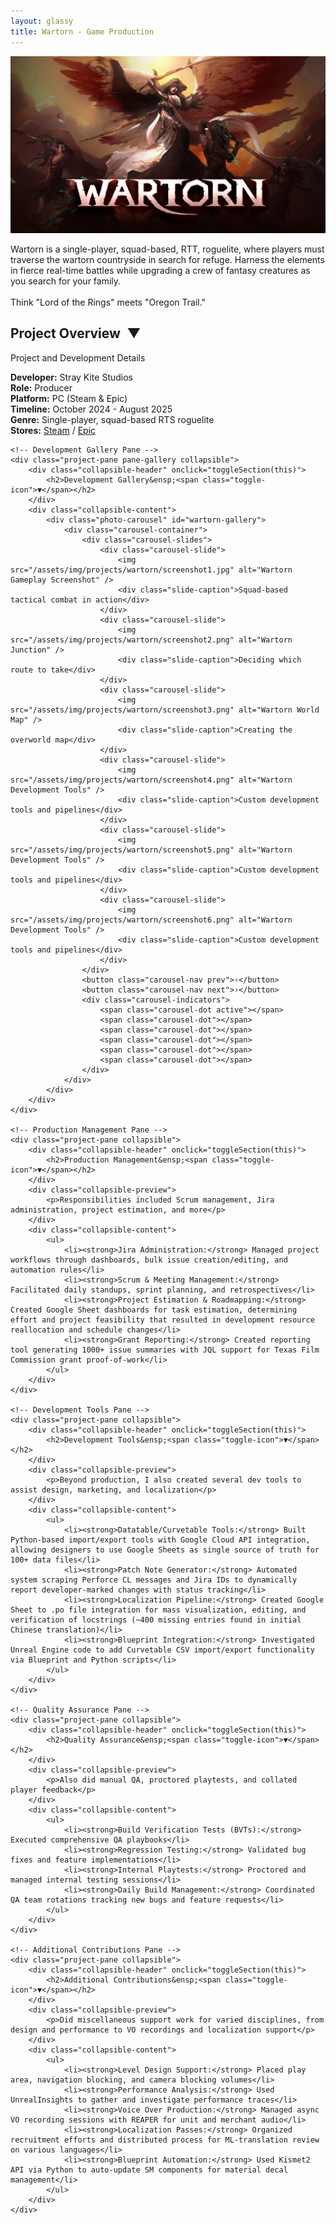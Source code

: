 ```yaml
---
layout: glassy
title: Wartorn - Game Production
---
```


<div class="content">
    <div class="project-hero">
        <img src="/assets/img//projects/wartorn/wartorn-steam.png" alt="Wartorn Steam Capsule" class="hero-image-full" />
        <p class="game-tagline">Wartorn is a single-player, squad-based, RTT, roguelite, where players must traverse the wartorn countryside in search for refuge. Harness the elements in fierce real-time battles while upgrading a crew of fantasy creatures as you search for your family.<br><br>
        Think "Lord of the Rings" meets "Oregon Trail."</p>
    </div>
</div>

<div class="project-panes">
    <!-- Project Overview Pane -->
    <div class="project-pane collapsible">
        <div class="collapsible-header" onclick="toggleSection(this)">
            <h2>Project Overview&ensp;<span class="toggle-icon">▼</span></h2>
        </div>
        <div class="collapsible-preview">
            <p>Project and Development Details</p>
        </div>
        <div class="collapsible-content">
            <div class="project-meta-section">
                <div class="meta-grid">
                    <div class="meta-item"><strong>Developer:</strong> Stray Kite Studios</div>
                    <div class="meta-item"><strong>Role:</strong> Producer</div>
                    <div class="meta-item"><strong>Platform:</strong> PC (Steam & Epic)</div>
                    <div class="meta-item"><strong>Timeline:</strong> October 2024 - August 2025</div>
                    <div class="meta-item"><strong>Genre:</strong> Single-player, squad-based RTS roguelite</div>
                    <div class="meta-item"><strong>Stores:</strong> <a href="https://store.steampowered.com/app/1296660/Wartorn/" target="_blank">Steam</a> / <a href="https://store.epicgames.com/en-US/p/wartorn-e12425" target="_blank">Epic</a></div>
                </div>
            </div>
        </div>
    </div>

    <!-- Development Gallery Pane -->
    <div class="project-pane pane-gallery collapsible">
        <div class="collapsible-header" onclick="toggleSection(this)">
            <h2>Development Gallery&ensp;<span class="toggle-icon">▼</span></h2>
        </div>
        <div class="collapsible-content">
            <div class="photo-carousel" id="wartorn-gallery">
                <div class="carousel-container">
                    <div class="carousel-slides">
                        <div class="carousel-slide">
                            <img src="/assets/img/projects/wartorn/screenshot1.jpg" alt="Wartorn Gameplay Screenshot" />
                            <div class="slide-caption">Squad-based tactical combat in action</div>
                        </div>
                        <div class="carousel-slide">
                            <img src="/assets/img/projects/wartorn/screenshot2.png" alt="Wartorn Junction" />
                            <div class="slide-caption">Deciding which route to take</div>
                        </div>
                        <div class="carousel-slide">
                            <img src="/assets/img/projects/wartorn/screenshot3.png" alt="Wartorn World Map" />
                            <div class="slide-caption">Creating the overworld map</div>
                        </div>
                        <div class="carousel-slide">
                            <img src="/assets/img/projects/wartorn/screenshot4.png" alt="Wartorn Development Tools" />
                            <div class="slide-caption">Custom development tools and pipelines</div>
                        </div>
                        <div class="carousel-slide">
                            <img src="/assets/img/projects/wartorn/screenshot5.png" alt="Wartorn Development Tools" />
                            <div class="slide-caption">Custom development tools and pipelines</div>
                        </div>
                        <div class="carousel-slide">
                            <img src="/assets/img/projects/wartorn/screenshot6.png" alt="Wartorn Development Tools" />
                            <div class="slide-caption">Custom development tools and pipelines</div>
                        </div>
                    </div>
                    <button class="carousel-nav prev">‹</button>
                    <button class="carousel-nav next">›</button>
                    <div class="carousel-indicators">
                        <span class="carousel-dot active"></span>
                        <span class="carousel-dot"></span>
                        <span class="carousel-dot"></span>
                        <span class="carousel-dot"></span>
                        <span class="carousel-dot"></span>
                        <span class="carousel-dot"></span>
                    </div>
                </div>
            </div>
        </div>
    </div>

    <!-- Production Management Pane -->
    <div class="project-pane collapsible">
        <div class="collapsible-header" onclick="toggleSection(this)">
            <h2>Production Management&ensp;<span class="toggle-icon">▼</span></h2>
        </div>
        <div class="collapsible-preview">
            <p>Responsibilities included Scrum management, Jira administration, project estimation, and more</p>
        </div>
        <div class="collapsible-content">
            <ul>
                <li><strong>Jira Administration:</strong> Managed project workflows through dashboards, bulk issue creation/editing, and automation rules</li>
                <li><strong>Scrum & Meeting Management:</strong> Facilitated daily standups, sprint planning, and retrospectives</li>
                <li><strong>Project Estimation & Roadmapping:</strong> Created Google Sheet dashboards for task estimation, determining effort and project feasibility that resulted in development resource reallocation and schedule changes</li>
                <li><strong>Grant Reporting:</strong> Created reporting tool generating 1000+ issue summaries with JQL support for Texas Film Commission grant proof-of-work</li>
            </ul>
        </div>
    </div>

    <!-- Development Tools Pane -->
    <div class="project-pane collapsible">
        <div class="collapsible-header" onclick="toggleSection(this)">
            <h2>Development Tools&ensp;<span class="toggle-icon">▼</span></h2>
        </div>
        <div class="collapsible-preview">
            <p>Beyond production, I also created several dev tools to assist design, marketing, and localization</p>
        </div>
        <div class="collapsible-content">
            <ul>
                <li><strong>Datatable/Curvetable Tools:</strong> Built Python-based import/export tools with Google Cloud API integration, allowing designers to use Google Sheets as single source of truth for 100+ data files</li>
                <li><strong>Patch Note Generator:</strong> Automated system scraping Perforce CL messages and Jira IDs to dynamically report developer-marked changes with status tracking</li>
                <li><strong>Localization Pipeline:</strong> Created Google Sheet to .po file integration for mass visualization, editing, and verification of locstrings (~400 missing entries found in initial Chinese translation)</li>
                <li><strong>Blueprint Integration:</strong> Investigated Unreal Engine code to add Curvetable CSV import/export functionality via Blueprint and Python scripts</li>
            </ul>
        </div>
    </div>

    <!-- Quality Assurance Pane -->
    <div class="project-pane collapsible">
        <div class="collapsible-header" onclick="toggleSection(this)">
            <h2>Quality Assurance&ensp;<span class="toggle-icon">▼</span></h2>
        </div>
        <div class="collapsible-preview">
            <p>Also did manual QA, proctored playtests, and collated player feedback</p>
        </div>
        <div class="collapsible-content">
            <ul>
                <li><strong>Build Verification Tests (BVTs):</strong> Executed comprehensive QA playbooks</li>
                <li><strong>Regression Testing:</strong> Validated bug fixes and feature implementations</li>
                <li><strong>Internal Playtests:</strong> Proctored and managed internal testing sessions</li>
                <li><strong>Daily Build Management:</strong> Coordinated QA team rotations tracking new bugs and feature requests</li>
            </ul>
        </div>
    </div>

    <!-- Additional Contributions Pane -->
    <div class="project-pane collapsible">
        <div class="collapsible-header" onclick="toggleSection(this)">
            <h2>Additional Contributions&ensp;<span class="toggle-icon">▼</span></h2>
        </div>
        <div class="collapsible-preview">
            <p>Did miscellaneous support work for varied disciplines, from design and performance to VO recordings and localization support</p>
        </div>
        <div class="collapsible-content">
            <ul>
                <li><strong>Level Design Support:</strong> Placed play area, navigation blocking, and camera blocking volumes</li>
                <li><strong>Performance Analysis:</strong> Used UnrealInsights to gather and investigate performance traces</li>
                <li><strong>Voice Over Production:</strong> Managed async VO recording sessions with REAPER for unit and merchant audio</li>
                <li><strong>Localization Passes:</strong> Organized recruitment efforts and distributed process for ML-translation review on various languages</li>
                <li><strong>Blueprint Automation:</strong> Used Kismet2 API via Python to auto-update SM components for material decal management</li>
            </ul>
        </div>
    </div>
</div>